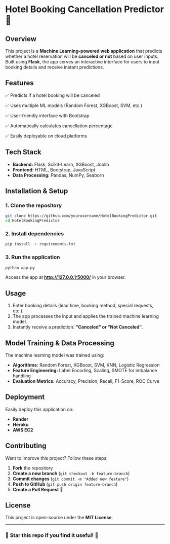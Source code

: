 # **Hotel Booking Cancellation Predictor** 🚀

## **Overview**
This project is a **Machine Learning-powered web application** that predicts whether a hotel reservation will be **canceled or not** based on user inputs. Built using **Flask**, the app serves an interactive interface for users to input booking details and receive instant predictions.

## **Features**
✅ Predicts if a hotel booking will be canceled

✅ Uses multiple ML models (Random Forest, XGBoost, SVM, etc.)

✅ User-friendly interface with Bootstrap

✅ Automatically calculates cancellation percentage

✅ Easily deployable on cloud platforms

## **Tech Stack**
- **Backend:** Flask, Scikit-Learn, XGBoost, Joblib
- **Frontend:** HTML, Bootstrap, JavaScript
- **Data Processing:** Pandas, NumPy, Seaborn

## **Installation & Setup**

### **1. Clone the repository**
```sh
git clone https://github.com/yourusername/HotelBookingPredictor.git
cd HotelBookingPredictor
```

### **2. Install dependencies**
```sh
pip install -r requirements.txt
```

### **3. Run the application**
```sh
python app.py
```

Access the app at **http://127.0.0.1:5000/** in your browser.

## **Usage**
1. Enter booking details (lead time, booking method, special requests, etc.).
2. The app processes the input and applies the trained machine learning model.
3. Instantly receive a prediction: **"Canceled" or "Not Canceled"**.

## **Model Training & Data Processing**
The machine learning model was trained using:
- **Algorithms:** Random Forest, XGBoost, SVM, KNN, Logistic Regression
- **Feature Engineering:** Label Encoding, Scaling, SMOTE for imbalance handling
- **Evaluation Metrics:** Accuracy, Precision, Recall, F1-Score, ROC Curve

## **Deployment**
Easily deploy this application on:
- **Render**
- **Heroku**
- **AWS EC2**

## **Contributing**
Want to improve this project? Follow these steps:
1. **Fork** the repository
2. **Create a new branch** (`git checkout -b feature-branch`)
3. **Commit changes** (`git commit -m "Added new feature"`)
4. **Push to GitHub** (`git push origin feature-branch`)
5. **Create a Pull Request** 🚀

## **License**
This project is open-source under the **MIT License**.

---
### 🌟 **Star this repo if you find it useful!** 🌟
